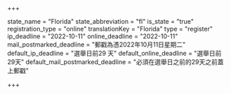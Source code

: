+++

state_name = "Florida"
state_abbreviation = "fl"
is_state = "true"
registration_type = "online"
translationKey = "Florida"
type = "register"
ip_deadline = "2022-10-11"
online_deadline = "2022-10-11"
mail_postmarked_deadline = "郵戳為憑2022年10月11日星期二"
default_ip_deadline = "選舉日前29 天"
default_online_deadline = "選舉日前29天"
default_mail_postmarked_deadline = "必須在選舉日之前的29天之前蓋上郵戳"

+++